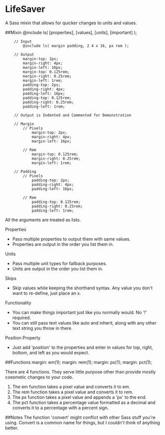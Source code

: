 LifeSaver
=========

A Sass mixin that allows for quicker changes to units and values.


##Mixin
		@include ls( [properties], [values], [units], [important] );

		// Input
			@include ls( margin padding, 2 4 x 16, px rem );

		// Output
			margin-top: 2px;
			margin-right: 4px;
			margin-left: 16px;
			margin-top: 0.125rem;
			margin-right: 0.25rem;
			margin-left: 1rem;
			padding-top: 2px;
			padding-right: 4px;
			padding-left: 16px;
			padding-top: 0.125rem;
			padding-right: 0.25rem;
			padding-left: 1rem;

		// Output is Indented and Commented for Demonstration

		// Margin
			// Pixels
				margin-top: 2px;
				margin-right: 4px;
				margin-left: 16px;

			// Rem
				margin-top: 0.125rem;
				margin-right: 0.25rem;
				margin-left: 1rem;

		// Padding
			// Pixels
				padding-top: 2px;
				padding-right: 4px;
				padding-left: 16px;

			// Rem
				padding-top: 0.125rem;
				padding-right: 0.25rem;
				padding-left: 1rem;

All the arguments are treated as lists.

Properties
+ Pass multiple properties to output them with same values.
+ Properties are output in the order you list them in.

Units
+ Pass multiple unit types for fallback purposes.
+ Units are output in the order you list them in.

Skips
+ Skip values while keeping the shorthand syntax. Any value you don't want to re-define, just place an x.

Functionality
+ You can make things important just like you normally would. No '!' required.
+ You can still pass text values like auto and inherit, along with any other text string you throw in there.

Position Property
+ Just add 'position' to the properties and enter in values for top, right, bottom, and left as you would expect.

##Functions
		margin: em(1);
		margin: rem(1);
		margin: px(1);
		margin: pct(1);

There are 4 functions. They serve little purpose other than provide mostly coesmetic changes to your code.

1. The em function takes a pixel value and converts it to em.
1. The rem function takes a pixel value and converts it to rem.
1. The px function takes a pixel value and appends a 'px' to the end.
1. The pct function takes a percentage value formatted as a decimal and converts it to a percentage with a percent sign.


##Notes
The function 'convert' might conflict with other Sass stuff you're using. Convert is a common name for things, but I couldn't think of anything better.
